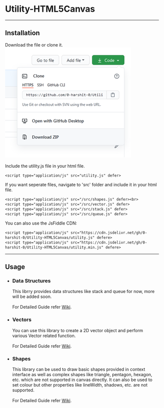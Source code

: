 <h1>Utility-HTML5Canvas</h1>

<hr>
<h2>
	Installation
</h2>
<p>
	Download the file or clone it.<br>
	<img src='./res/download.png'><br><br>
	Include the utility.js file in your html file.
	
	<script type="application/js" src="utility.js" defer>
</p>
<p>
	If you want seperate files, navigate to 'src' folder and include it in your html file.
	
	<script type="application/js" src="/src/shapes.js" defer><br>
	<script type="application/js" src="/src/vector.js" defer>
	<script type="application/js" src="/src/stack.js" defer>
	<script type="application/js" src="/src/queue.js" defer>
</p>
<p>
	You can also use the JsFiddle CDN:
	
	<script type="application/js" src="https://cdn.jsdelivr.net/gh/0-harshit-0/Utility-HTML5Canvas/utility.js" defere>
	<script type="application/js" src="https://cdn.jsdelivr.net/gh/0-harshit-0/Utility-HTML5Canvas/utility.min.js" defere>
</p>
<hr>
<h2>
	Usage
</h2>
<ul>
	<li><h3>Data Structures</h3></li>
	<p>
		This librry provides data structures like stack and queue for now, more will be added soon.<br><br>
		For Detailed Guide refer <a href='https://github.com/0-harshit-0/Utility-HTML5Canvas/wiki'>Wiki</a>.
	</p>
	<li><h3>Vectors</h3></li>
	<p>
		You can use this library to create a 2D vector object and perform various Vector related function.<br><br>
		For Detailed Guide refer <a href='https://github.com/0-harshit-0/Utility-HTML5Canvas/wiki'>Wiki</a>.
	</p>
	<li><h3>Shapes</h3></li>
	<p>
		This library can be used to draw basic shapes provided in context interface as well as complex shapes like triangle, pentagon, hexagon, etc. which are not supported in canvas directly. It can also be used to set colour but other properties like lineWidth, shadows, etc. are not supported. <br><br>
		For Detailed Guide refer <a href=https://github.com/0-harshit-0/Utility-HTML5Canvas/wiki>Wiki</a>.
	</p>
</ul>
